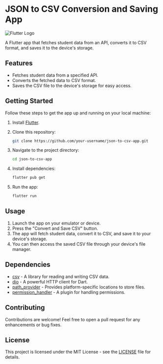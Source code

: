 # JSON to CSV Conversion and Saving App

![Flutter Logo](https://storage.googleapis.com/cms-storage-bucket/847ae81f5430402216fd.svg)

A Flutter app that fetches student data from an API, converts it to CSV format, and saves it to the device's storage.

## Features

- Fetches student data from a specified API.
- Converts the fetched data to CSV format.
- Saves the CSV file to the device's storage for easy access.

## Getting Started

Follow these steps to get the app up and running on your local machine:

1. Install [Flutter](https://flutter.dev/docs/get-started/install).
2. Clone this repository:

   ```bash
   git clone https://github.com/your-username/json-to-csv-app.git
   ```

3. Navigate to the project directory:

   ```bash
   cd json-to-csv-app
   ```

4. Install dependencies:

   ```bash
   flutter pub get
   ```

5. Run the app:

   ```bash
   flutter run
   ```

## Usage

1. Launch the app on your emulator or device.
2. Press the "Convert and Save CSV" button.
3. The app will fetch student data, convert it to CSV, and save it to your device's storage.
4. You can then access the saved CSV file through your device's file manager.

## Dependencies

- [csv](https://pub.dev/packages/csv) - A library for reading and writing CSV data.
- [dio](https://pub.dev/packages/dio) - A powerful HTTP client for Dart.
- [path_provider](https://pub.dev/packages/path_provider) - Provides platform-specific locations to store files.
- [permission_handler](https://pub.dev/packages/permission_handler) - A plugin for handling permissions.

## Contributing

Contributions are welcome! Feel free to open a pull request for any enhancements or bug fixes.

## License

This project is licensed under the MIT License - see the [LICENSE](LICENSE) file for details.
